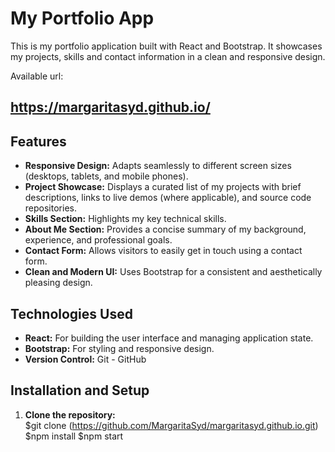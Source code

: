 # My Portfolio App  

This is my portfolio application built with React and Bootstrap.  It showcases my projects, skills and contact information in a clean and responsive design. 

Available url:
## https://margaritasyd.github.io/

## Features  

* **Responsive Design:** Adapts seamlessly to different screen sizes (desktops, tablets, and mobile phones).  
* **Project Showcase:** Displays a curated list of my projects with brief descriptions, links to live demos (where applicable), and source code repositories.  
* **Skills Section:** Highlights my key technical skills.  
* **About Me Section:** Provides a concise summary of my background, experience, and professional goals.  
* **Contact Form:** Allows visitors to easily get in touch using a contact form.  
* **Clean and Modern UI:** Uses Bootstrap for a consistent and aesthetically pleasing design.   

## Technologies Used  

* **React:** For building the user interface and managing application state.  
* **Bootstrap:** For styling and responsive design.   
* **Version Control:**  Git - GitHub


## Installation and Setup  

1. **Clone the repository:**  
  $git clone (https://github.com/MargaritaSyd/margaritasyd.github.io.git)
  $npm install
  $npm start
